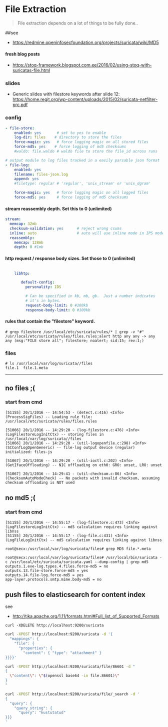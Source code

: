 # File Extraction

> File extraction depends on a lot of things to be fully done..


##see

* https://redmine.openinfosecfoundation.org/projects/suricata/wiki/MD5

#### fresh blog posts
* https://stoq-framework.blogspot.com.ee/2016/02/using-stoq-with-suricatas-file.html

### slides
* Generic slides with filestore keywords after slide 12: https://home.regit.org/wp-content/uploads/2015/02/suricata-netfilter-prc.pdf

### config
``` yaml
- file-store:
    enabled: yes       # set to yes to enable
    log-dir: files    # directory to store the files
    force-magic: yes   # force logging magic on all stored files
    force-md5: yes    # force logging of md5 checksums
    #waldo: file.waldo # waldo file to store the file_id across runs

# output module to log files tracked in a easily parsable json format
- file-log:
    enabled: yes
    filename: files-json.log
    append: yes
    #filetype: regular # 'regular', 'unix_stream' or 'unix_dgram'

    force-magic: yes   # force logging magic on all logged files
    force-md5: yes     # force logging of md5 checksums

```

#### stream reassembly depth. Set this to 0 (unlimited)
``` yaml
stream:
  memcap: 32mb
  checksum-validation: yes      # reject wrong csums
  inline: auto                  # auto will use inline mode in IPS mode, yes or no set it statically
  reassembly:
    memcap: 128mb
    depth: 0 #1mb

```

#### http request / response body sizes. Set those to 0 (unlimited)
``` yaml

    libhtp:

       default-config:
         personality: IDS

         # Can be specified in kb, mb, gb.  Just a number indicates
         # it's in bytes.
         request-body-limit: 0 #100kb
         response-body-limit: 0 #100kb
```




#### rules that contain the "filestore" keyword.

```
# grep filestore /usr/local/etc/suricata/rules/* | grep -v "#"
/usr/local/etc/suricata/rules/files.rules:alert http any any -> any any (msg:"FILE store all"; filestore; noalert; sid:15; rev:1;)

```


### files

```
# ls /usr/local/var/log/suricata//files
file.1  file.1.meta
```


----

## no files ;(



### start from cmd

```
[51155] 20/1/2016 -- 14:54:53 - (detect.c:416) <Info> (ProcessSigFiles) -- Loading rule file: /usr/local/etc/suricata/rules/files.rules

[51066] 20/1/2016 -- 14:29:20 - (log-filestore.c:476) <Info> (LogFilestoreLogInitCtx) -- storing files in /usr/local/var/log/suricata//files
[51066] 20/1/2016 -- 14:29:20 - (util-logopenfile.c:298) <Info> (SCConfLogOpenGeneric) -- file-log output device (regular) initialized: files-js

[51067] 20/1/2016 -- 14:29:20 - (util-ioctl.c:202) <Info> (GetIfaceOffloading) -- NIC offloading on eth0: GRO: unset, LRO: unset

[51067] 20/1/2016 -- 14:29:41 - (util-checksum.c:86) <Info> (ChecksumAutoModeCheck) -- No packets with invalid checksum, assuming checksum offloading is NOT used

```


## no md5 ;(

### start from cmd
```
[51155] 20/1/2016 -- 14:55:17 - (log-filestore.c:473) <Info> (LogFilestoreLogInitCtx) -- md5 calculation requires linking against libnss
[51155] 20/1/2016 -- 14:55:17 - (log-file.c:431) <Info> (LogFileLogInitCtx) -- md5 calculation requires linking against libnss
```

```
root@secx:/usr/local/var/log/suricata/files# grep MD5 file.*.meta

root@secx:/usr/local/var/log/suricata/files# /usr/local/bin/suricata -c /usr/local/etc/suricata/suricata.yaml --dump-config | grep md5
outputs.1.eve-log.types.4.files.force-md5 = no
outputs.13.file-store.force-md5 = yes
outputs.14.file-log.force-md5 = yes
app-layer.protocols.smtp.mime.body-md5 = no

```


## push files to elasticsearch for content index

see

* http://tika.apache.org/1.11/formats.html#Full_list_of_Supported_Formats

```
curl -XDELETE http://localhost:9200/suricata
```

``` bash
curl -XPOST http://localhost:9200/suricata -d '{
  "mappings": {
    "file": {
      "properties": {
        "content": { "type": "attachment" }
}}}}'
```

``` bash
curl -XPOST http://localhost:9200/suricata/file/86601 -d "
{
  \"content\": \"$(openssl base64 -in file.86601)\"
}
"
```

``` bash
curl -XPOST http://localhost:9200/suricata/file/_search -d '
{
  "query": {
    "query_string": {
      "query": "kustutatud"
}}}
'
```
